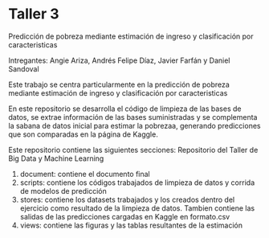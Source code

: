 # Taller 3
 
Predicción de pobreza mediante estimación de ingreso y clasificación por caracteristicas

Intregantes: Angie Ariza, Andrés Felipe Díaz, Javier Farfán y Daniel Sandoval

Este trabajo se centra particularmente en la predicción de pobreza mediante estimación de ingreso y clasificación por caracteristicas

En este repositorio se desarrolla el código de limpieza de las bases de datos, se extrae información de las bases suministradas y se complementa la sabana de datos inicial para estimar la pobrezaa, generando predicciones que son comparadas en la página de Kaggle.

Este repositorio contiene las siguientes secciones: Repositorio del Taller de Big Data y Machine Learning

1. document: contiene el documento final
2. scripts: contiene los códigos trabajados de limpieza de datos y corrida de modelos de predicción
3. stores: contiene los datasets trabajados y los creados dentro del ejercicio como resultado de la limpieza de datos. Tambien contiene las salidas de las predicciones cargadas en Kaggle en formato.csv
4. views: contiene las figuras y las tablas resultantes de la estimación
